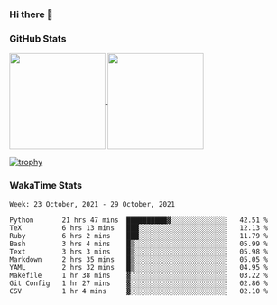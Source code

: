 ### Hi there 👋

### GitHub Stats

<a href="https://github.com/anuraghazra/github-readme-stats">
  <img align="center" height="170px" src="https://github-readme-stats.vercel.app/api/top-langs/?username=tksfjt1024&layout=compact&count_private=true&show_icons=true&show_icons=true&theme=graywhite" />
</a>
<a href="https://github.com/anuraghazra/github-readme-stats">
  <img align="center" height="170px" src="https://github-readme-stats.vercel.app/api?username=tksfjt1024&count_private=true&show_icons=true&show_icons=true&theme=graywhite" />
</a>

[![trophy](https://github-profile-trophy.vercel.app/?username=tksfjt1024)](https://github.com/ryo-ma/github-profile-trophy)

### WakaTime Stats

<!--START_SECTION:waka-->
```text
Week: 23 October, 2021 - 29 October, 2021

Python       21 hrs 47 mins  ██████████▓░░░░░░░░░░░░░░   42.51 % 
TeX          6 hrs 13 mins   ███░░░░░░░░░░░░░░░░░░░░░░   12.13 % 
Ruby         6 hrs 2 mins    ███░░░░░░░░░░░░░░░░░░░░░░   11.79 % 
Bash         3 hrs 4 mins    █▒░░░░░░░░░░░░░░░░░░░░░░░   05.99 % 
Text         3 hrs 3 mins    █▒░░░░░░░░░░░░░░░░░░░░░░░   05.98 % 
Markdown     2 hrs 35 mins   █▒░░░░░░░░░░░░░░░░░░░░░░░   05.05 % 
YAML         2 hrs 32 mins   █▒░░░░░░░░░░░░░░░░░░░░░░░   04.95 % 
Makefile     1 hr 38 mins    ▓░░░░░░░░░░░░░░░░░░░░░░░░   03.22 % 
Git Config   1 hr 27 mins    ▓░░░░░░░░░░░░░░░░░░░░░░░░   02.86 % 
CSV          1 hr 4 mins     ▓░░░░░░░░░░░░░░░░░░░░░░░░   02.10 % 
```
<!--END_SECTION:waka-->
